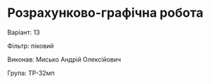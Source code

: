 # Розрахунково-графічна робота

Варіант: 13

Фільтр: піковий

Виконав: Мисько Андрій Олексійович

Група: ТР-32мп
